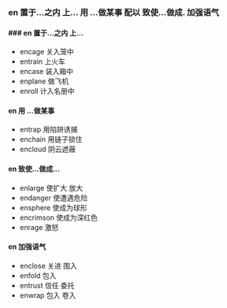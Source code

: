 ### en 置于...之内 上... 用 ...做某事 配以 致使...做成. 加强语气


#### ### en 置于...之内 上...
- encage 关入笼中
- entrain 上火车
- encase 装入箱中
- enplane 做飞机
- enroll  计入名册中


#### en 用 ...做某事
- entrap 用陷阱诱捕
- enchain 用链子锁住
- encloud  阴云遮蔽


#### en 致使...做成...
- enlarge 使扩大 放大
- endanger 使遭遇危险
- ensphere 使成为球形
- encrimson 使成为深红色
- enrage 激怒

#### en 加强语气
- enclose 关进 围入
- enfold 包入
- entrust 信任  委托
- enwrap 包入 卷入


